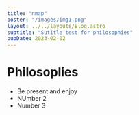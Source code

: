 ```yaml
---
title: "nmap"
poster: "/images/img1.png"
layout: ../../layouts/Blog.astro
subtitle: "Sutitle test for philosophies"
pubDate: 2023-02-02
---
```


# Philosoplies

- Be present and enjoy
- NUmber 2
- Number 3

